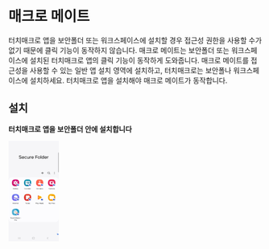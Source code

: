 # 매크로 메이트
터치매크로 앱을 보안폴더 또는 워크스페이스에 설치할 경우 접근성 권한을 사용할 수가 없기 때문에 클릭 기능이 동작하지 않습니다. 매크로 메이트는 보안폴더 또는 워크스페이스에 설치된 터치매크로 앱의 클릭 기능이 동작하게 도와줍니다. 매크로 메이트를 접근성을 사용할 수 있는 일반 앱 설치 영역에 설치하고, 터치매크로는 보안폴나 워크스페이스에 설치하세요. 터치매크로 앱을 설치해야 매크로 메이트가 동작합니다.

## 설치
**터치매크로 앱을 보안폴더 안에 설치합니다**

<img src="/Images/tmc_secure_folder.jpg" alt="Install tmc inside the secure folder" style="height: 200px; width:100px;"/>
